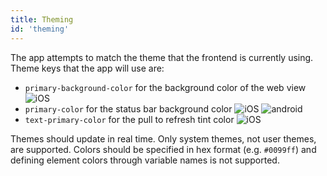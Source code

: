 ```yaml
---
title: Theming
id: 'theming'
---
```


The app attempts to match the theme that the frontend is currently using. Theme keys that the app will use are:

- `primary-background-color` for the background color of the web view ![iOS](/assets/apple.svg)
- `primary-color` for the status bar background color ![iOS](/assets/apple.svg) ![android](/assets/android.svg)
- `text-primary-color` for the pull to refresh tint color ![iOS](/assets/apple.svg)

Themes should update in real time. Only system themes, not user themes, are supported. Colors should be specified in hex format (e.g. `#0099ff`) and defining element colors through variable names is not supported.
